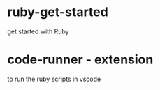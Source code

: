 # ruby-get-started
get started with Ruby

# code-runner - extension
to run the ruby scripts in vscode